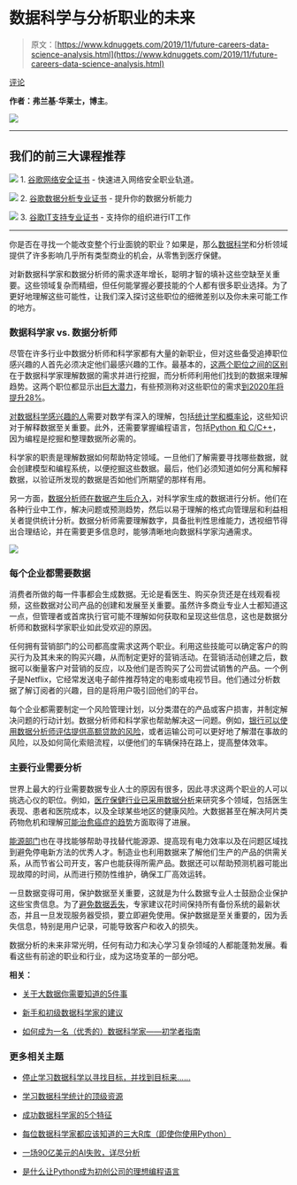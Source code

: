 # 数据科学与分析职业的未来

> 原文：[https://www.kdnuggets.com/2019/11/future-careers-data-science-analysis.html](https://www.kdnuggets.com/2019/11/future-careers-data-science-analysis.html)

[评论](#comments)

**作者：弗兰基·华莱士，博主**。

![](../Images/5e36d320bb71e2e9b97d241170033b5c.png)

* * *

## 我们的前三大课程推荐

![](../Images/0244c01ba9267c002ef39d4907e0b8fb.png) 1\. [谷歌网络安全证书](https://www.kdnuggets.com/google-cybersecurity) - 快速进入网络安全职业轨道。

![](../Images/e225c49c3c91745821c8c0368bf04711.png) 2\. [谷歌数据分析专业证书](https://www.kdnuggets.com/google-data-analytics) - 提升你的数据分析能力

![](../Images/0244c01ba9267c002ef39d4907e0b8fb.png) 3\. [谷歌IT支持专业证书](https://www.kdnuggets.com/google-itsupport) - 支持你的组织进行IT工作

* * *

你是否在寻找一个能改变整个行业面貌的职业？如果是，那么[数据科学](https://www.kdnuggets.com/2018/09/what-is-data-science.html)和分析领域提供了许多影响几乎所有类型商业的机会，从零售到医疗保健。

对新数据科学家和数据分析师的需求逐年增长，聪明才智的填补这些空缺至关重要。这些领域复杂而精细，但任何能掌握必要技能的个人都有很多职业选择。为了更好地理解这些可能性，让我们深入探讨这些职位的细微差别以及你未来可能工作的地方。

### 数据科学家 vs. 数据分析师

尽管在许多行业中数据分析师和科学家都有大量的新职业，但对这些备受追捧职位感兴趣的人首先必须决定他们最感兴趣的工作。最基本的，[这两个职位之间的区别](https://online.maryville.edu/online-bachelors-degrees/data-science/careers/data-scientist-vs-analyst/)在于数据科学家理解数据的需求并进行挖掘，而分析师利用他们找到的数据来理解趋势。这两个职位都显示出[巨大潜力](https://www.kdnuggets.com/2019/09/future-analytics-data-science.html)，有些预测称对这些职位的需求[到2020年将提升28%](https://www.forbes.com/sites/louiscolumbus/2017/05/13/ibm-predicts-demand-for-data-scientists-will-soar-28-by-2020/#244bb3d17e3b)。

[对数据科学感兴趣的人](https://www.kdnuggets.com/2018/12/should-i-become-a-data-scientist.html)需要对数学有深入的理解，包括[统计学和概率论](https://elitedatascience.com/learn-math-for-data-science)，这些知识对于解释数据至关重要。此外，还需要掌握编程语言，包括[Python 和 C/C++](https://www.kdnuggets.com/2018/05/simplilearn-9-must-have-skills-data-scientist.html)，因为编程是挖掘和整理数据所必需的。

科学家的职责是理解数据如何帮助特定领域。一旦他们了解需要寻找哪些数据，就会创建模型和编程系统，以便挖掘这些数据。最后，他们必须知道如何分离和解释数据，以验证所发现的数据是否如他们所期望的那样有用。

另一方面，[数据分析师在数据产生后介入](https://taxandbusinessonline.villanova.edu/blog/demand-for-big-data-professionals-drives-job-openings/)，对科学家生成的数据进行分析。他们在各种行业中工作，解决问题或预测趋势，然后以易于理解的格式向管理层和利益相关者提供统计分析。数据分析师需要理解数字，具备批判性思维能力，透视细节得出合理结论，并在需要更多信息时，能够清晰地向数据科学家沟通需求。

![](../Images/5b5a86c2bb367126c99112129b9ed6ed.png)

### 每个企业都需要数据

消费者所做的每一件事都会生成数据。无论是看医生、购买杂货还是在线观看视频，这些数据对公司产品的创建和发展至关重要。虽然许多商业专业人士都知道这一点，但管理者或首席执行官可能不理解如何获取和呈现这些信息，这也是数据分析师和数据科学家职业如此受欢迎的原因。

任何拥有营销部门的公司都高度需求这两个职业。利用这些技能可以确定客户的购买行为及其未来的购买兴趣，从而制定更好的营销活动。在营销活动创建之后，数据可以衡量客户对营销的反应，以及他们是否购买了公司尝试销售的产品。一个例子是Netflix，它经常发送电子邮件推荐特定的电影或电视节目。他们通过分析数据了解订阅者的兴趣，目的是将用户吸引回他们的平台。

每个企业都需要制定一个风险管理计划，以分类潜在的产品或客户损害，并制定解决问题的行动计划。数据分析师和科学家也帮助解决这一问题。例如，[银行可以使用数据分析师评估提供高额贷款的风险](https://www.bizfilings.com/toolkit/research-topics/finance/business-finance/what-banks-look-for-when-reviewing-a-loan-application)，或者运输公司可以更好地了解潜在事故的风险，以及如何简化索赔流程，以便他们的车辆保持在路上，提高整体效率。

### 主要行业需要分析

世界上最大的行业需要数据专业人士的原因有很多，因此寻求这两个职业的人可以挑选心仪的职位。例如，[医疗保健行业已采用数据分析](https://healthinformatics.uic.edu/blog/how-health-care-analytics-improves-patient-care/)来研究多个领域，包括医生表现、患者和医院成本，以及全球某些地区的健康风险。大数据甚至在解决阿片类药物危机和理解[可能治愈癌症的趋势](https://www.datapine.com/blog/big-data-examples-in-healthcare/)方面取得了进展。

[能源部门](https://datafloq.com/read/top-industries-for-data-science-professionals/6698)也在寻找能够帮助寻找替代能源源、提高现有电力效率以及在问题区域找到避免停电新方法的优秀人才。制造业也利用数据来了解他们生产的产品的供需关系，从而节省公司开支，客户也能获得所需产品。数据还可以帮助预测机器可能出现故障的时间，从而进行预防性维护，确保工厂高效运转。

一旦数据变得可用，保护数据至关重要，这就是为什么数据专业人士鼓励企业保护这些宝贵信息。为了[避免数据丢失](https://www.ontrack.com/blog/2019/01/14/key-mistakes-that-lead-to-data-loss/)，专家建议花时间保持所有备份系统的最新状态，并且一旦发现服务器受损，要立即避免使用。保护数据是至关重要的，因为丢失信息，特别是用户记录，可能导致客户和收入的损失。

数据分析的未来非常光明，任何有动力和决心学习复杂领域的人都能蓬勃发展。看看这些有前途的职业和行业，成为这场变革的一部分吧。

**相关：**

+   [关于大数据你需要知道的5件事](https://www.kdnuggets.com/2018/03/5-things-big-data.html)

+   [新手和初级数据科学家的建议](https://www.kdnuggets.com/2019/11/advice-new-junior-data-scientists.html)

+   [如何成为一名（优秀的）数据科学家——初学者指南](https://www.kdnuggets.com/2019/10/good-data-scientist-beginner-guide.html)

### 更多相关主题

+   [停止学习数据科学以寻找目标，并找到目标来……](https://www.kdnuggets.com/2021/12/stop-learning-data-science-find-purpose.html)

+   [学习数据科学统计的顶级资源](https://www.kdnuggets.com/2021/12/springboard-top-resources-learn-data-science-statistics.html)

+   [成功数据科学家的5个特征](https://www.kdnuggets.com/2021/12/5-characteristics-successful-data-scientist.html)

+   [每位数据科学家都应该知道的三大R库（即使你使用Python）](https://www.kdnuggets.com/2021/12/three-r-libraries-every-data-scientist-know-even-python.html)

+   [一场90亿美元的AI失败，详尽分析](https://www.kdnuggets.com/2021/12/9b-ai-failure-examined.html)

+   [是什么让Python成为初创公司的理想编程语言](https://www.kdnuggets.com/2021/12/makes-python-ideal-programming-language-startups.html)
